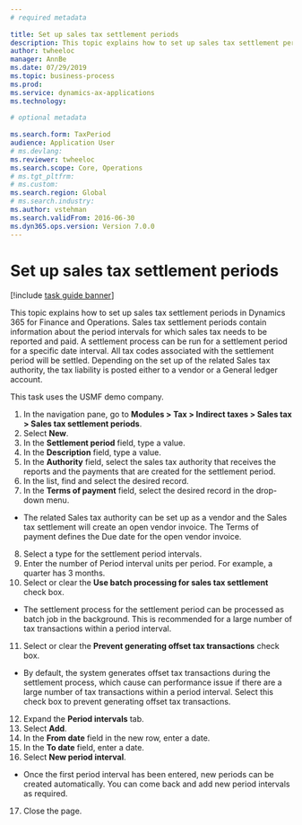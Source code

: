```yaml
--- 
# required metadata 
 
title: Set up sales tax settlement periods
description: This topic explains how to set up sales tax settlement periods in Dynamics 365 for Finance and Operations.
author: twheeloc
manager: AnnBe 
ms.date: 07/29/2019
ms.topic: business-process 
ms.prod:  
ms.service: dynamics-ax-applications 
ms.technology:  
 
# optional metadata 
 
ms.search.form: TaxPeriod   
audience: Application User 
# ms.devlang:  
ms.reviewer: twheeloc
ms.search.scope: Core, Operations 
# ms.tgt_pltfrm:  
# ms.custom:  
ms.search.region: Global
# ms.search.industry: 
ms.author: vstehman
ms.search.validFrom: 2016-06-30 
ms.dyn365.ops.version: Version 7.0.0 
---
```

# Set up sales tax settlement periods

[!include [task guide banner](../../includes/task-guide-banner.md)]

This topic explains how to set up sales tax settlement periods in Dynamics 365 for Finance and Operations. Sales tax settlement periods contain information about the period intervals for which sales tax needs to be reported and paid. A settlement process can be run for a settlement period for a specific date interval. All tax codes associated with the settlement period will be settled. Depending on the set up of the related Sales tax authority, the tax liability is posted either to a vendor or a General ledger account.

This task uses the USMF demo company.

1. In the navigation pane, go to **Modules > Tax > Indirect taxes > Sales tax > Sales tax settlement periods**.
2. Select **New**.
3. In the **Settlement period** field, type a value.
4. In the **Description** field, type a value.
5. In the **Authority** field, select the sales tax authority that receives the reports and the payments that are created for the settlement period.
6. In the list, find and select the desired record.
7. In the **Terms of payment** field, select the desired record in the drop-down menu.
- The related Sales tax authority can be set up as a vendor and the Sales tax settlement will create an open vendor invoice. The Terms of payment defines the Due date for the open vendor invoice.  
8. Select a type for the settlement period intervals.
9. Enter the number of Period interval units per period. For example, a quarter has 3 months.
10. Select or clear the **Use batch processing for sales tax settlement** check box.
- The settlement process for the settlement period can be processed as batch job in the background. This is recommended for a large number of tax transactions within a period interval.  
11. Select or clear the **Prevent generating offset tax transactions** check box.
- By default, the system generates offset tax transactions during the settlement process, which cause can performance issue if there are a large number of tax transactions within a period interval. Select this check box to prevent generating offset tax transactions.
12. Expand the **Period intervals** tab.
13. Select **Add**.
14. In the **From date** field in the new row, enter a date.
15. In the **To date** field, enter a date.
16. Select **New period interval**.
- Once the first period interval has been entered, new periods can be created automatically. You can come back and add new period intervals as required.  
17. Close the page.

